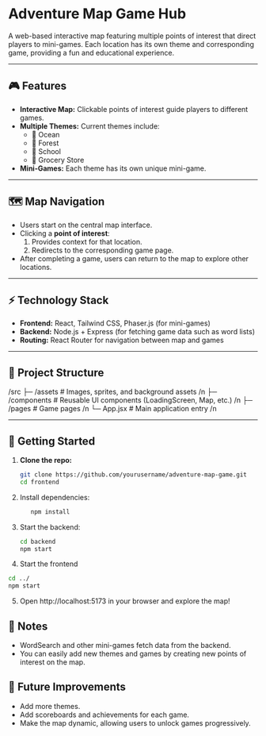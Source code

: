 # Adventure Map Game Hub

A web-based interactive map featuring multiple points of interest that direct players to mini-games. Each location has its own theme and corresponding game, providing a fun and educational experience.

---

## 🎮 Features

- **Interactive Map:** Clickable points of interest guide players to different games.  
- **Multiple Themes:** Current themes include:  
  - 🌊 Ocean  
  - 🌳 Forest  
  - 🏫 School  
  - 🛒 Grocery Store  
- **Mini-Games:** Each theme has its own unique mini-game.  

---

## 🗺️ Map Navigation

- Users start on the central map interface.  
- Clicking a **point of interest**:  
  1. Provides context for that location.  
  2. Redirects to the corresponding game page.  
- After completing a game, users can return to the map to explore other locations.

---

## ⚡ Technology Stack

- **Frontend:** React, Tailwind CSS, Phaser.js (for mini-games)  
- **Backend:** Node.js + Express (for fetching game data such as word lists)  
- **Routing:** React Router for navigation between map and games  

---

## 📂 Project Structure
/src
├─ /assets # Images, sprites, and background assets /n
├─ /components # Reusable UI components (LoadingScreen, Map, etc.) /n
├─ /pages # Game pages /n
└─ App.jsx # Main application entry /n


---

## 🚀 Getting Started

1. **Clone the repo:**
   ```bash
   git clone https://github.com/yourusername/adventure-map-game.git
   cd frontend
2. Install dependencies:
   ```bash
      npm install
   ```

3. Start the backend:
   ```bash
   cd backend
   npm start
   ````

4. Start the frontend
  ```bash
  cd ../
  npm start
  ```

5. Open http://localhost:5173 in your browser and explore the map!

## 📝 Notes
- WordSearch and other mini-games fetch data from the backend.
- You can easily add new themes and games by creating new points of interest on the map.

## 🌟 Future Improvements
- Add more themes.
- Add scoreboards and achievements for each game.
- Make the map dynamic, allowing users to unlock games progressively.
